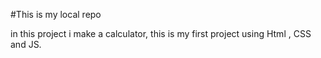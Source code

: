 #This is my local repo

in this project i make a calculator, this is my first project using Html , CSS and JS.